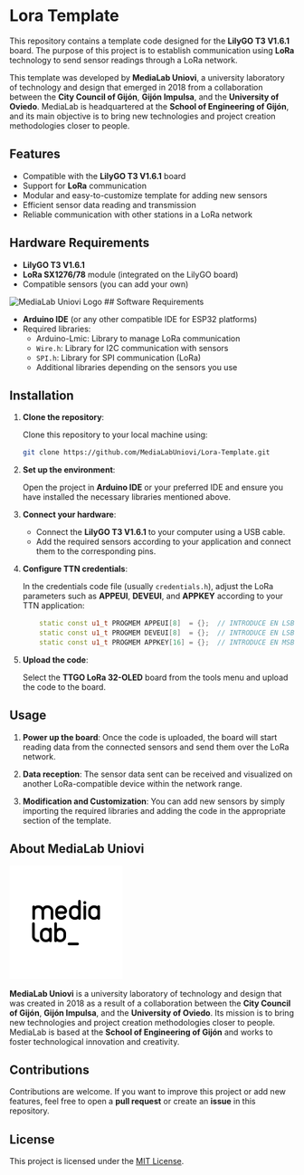 
# Lora Template

This repository contains a template code designed for the **LilyGO T3 V1.6.1** board. The purpose of this project is to establish communication using **LoRa** technology to send sensor readings through a LoRa network.

This template was developed by **MediaLab Uniovi**, a university laboratory of technology and design that emerged in 2018 from a collaboration between the **City Council of Gijón**, **Gijón Impulsa**, and the **University of Oviedo**. MediaLab is headquartered at the **School of Engineering of Gijón**, and its main objective is to bring new technologies and project creation methodologies closer to people.

## Features

- Compatible with the **LilyGO T3 V1.6.1** board
- Support for **LoRa** communication
- Modular and easy-to-customize template for adding new sensors
- Efficient sensor data reading and transmission
- Reliable communication with other stations in a LoRa network

## Hardware Requirements

- **LilyGO T3 V1.6.1**
- **LoRa SX1276/78** module (integrated on the LilyGO board)
- Compatible sensors (you can add your own)


<img src="https://www.tinytronics.nl/image/cache/catalog/products_2023/lilygo-ttgo-t3-lora32-868mhz-v1.6.1-esp32-600x600w.jpg" alt="MediaLab Uniovi Logo" width="200"/>
## Software Requirements

- **Arduino IDE** (or any other compatible IDE for ESP32 platforms)
- Required libraries:
  - Arduino-Lmic: Library to manage LoRa communication
  - `Wire.h`: Library for I2C communication with sensors
  - `SPI.h`: Library for SPI communication (LoRa)
  - Additional libraries depending on the sensors you use

## Installation

1. **Clone the repository**:
   
   Clone this repository to your local machine using:

   ```bash
   git clone https://github.com/MediaLabUniovi/Lora-Template.git
   ```

2. **Set up the environment**:
   
   Open the project in **Arduino IDE** or your preferred IDE and ensure you have installed the necessary libraries mentioned above.

3. **Connect your hardware**:
   
   - Connect the **LilyGO T3 V1.6.1** to your computer using a USB cable.
   - Add the required sensors according to your application and connect them to the corresponding pins.
   
4. **Configure TTN credentials**:
   
   In the credentials code file (usually `credentials.h`), adjust the LoRa parameters such as **APPEUI**, **DEVEUI**, and **APPKEY** according to your TTN application:

   ```cpp
       static const u1_t PROGMEM APPEUI[8]  = {};  // INTRODUCE EN LSB
       static const u1_t PROGMEM DEVEUI[8]  = {};  // INTRODUCE EN LSB
       static const u1_t PROGMEM APPKEY[16] = {};  // INTRODUCE EN MSB
   ```

5. **Upload the code**:
   
   Select the **TTGO LoRa 32-OLED** board from the tools menu and upload the code to the board.

## Usage

1. **Power up the board**: 
   Once the code is uploaded, the board will start reading data from the connected sensors and send them over the LoRa network.
   
2. **Data reception**:
   The sensor data sent can be received and visualized on another LoRa-compatible device within the network range.
   
3. **Modification and Customization**:
   You can add new sensors by simply importing the required libraries and adding the code in the appropriate section of the template.

## About MediaLab Uniovi

<img src="img/medialab_logo.png" alt="MediaLab Uniovi Logo" width="200"/>

**MediaLab Uniovi** is a university laboratory of technology and design that was created in 2018 as a result of a collaboration between the **City Council of Gijón**, **Gijón Impulsa**, and the **University of Oviedo**. Its mission is to bring new technologies and project creation methodologies closer to people. MediaLab is based at the **School of Engineering of Gijón** and works to foster technological innovation and creativity.

## Contributions

Contributions are welcome. If you want to improve this project or add new features, feel free to open a **pull request** or create an **issue** in this repository.

## License

This project is licensed under the [MIT License](LICENSE).
